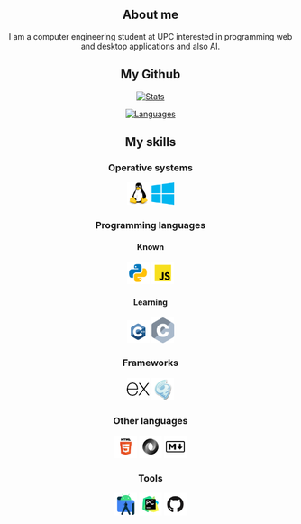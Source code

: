 <div id="content" align="center">

## About me
I am a computer engineering student at UPC interested in programming web and desktop applications and also AI.

## My Github

[![Stats](https://github-readme-stats.vercel.app/api?username=raulgilabert&show_icons=true&theme=github_dark)](https://github.com/raulgilabert)

[![Languages](https://github-readme-stats.vercel.app/api/top-langs?username=raulgilabert&show_icons=true&locale=en&theme=github_dark)](https://github.com/raulgilabert)


## My skills
### Operative systems

[<img src="logos/linux.svg" width=40 max-height=40>](https://www.kernel.org/) [<img src="logos/windows.svg" width=40 max-height=40>](https://www.microsoft.com/en-us/windows/)

### Programming languages

#### Known
[<img src="logos/python.svg" width=40 max-height=40>](https://www.python.org/) [<img src="logos/javascript.svg" width=40 max-height=40>](https://www.javascript.com/) 

#### Learning
  
[<img src="logos/c++.svg" width=40 max-height=40>](https://isocpp.org/) [<img src="logos/c.svg" width=40 max-height=40>](https://www.iso.org/standard/74528.html)

### Frameworks

[<img src="logos/expressjs.svg" width=40 max-height=40>](https://expressjs.com/) [<img src="logos/tornado.png" width=40 max-height=40>](https://www.tornadoweb.org/en/stable/)

### Other languages

[<img src="logos/html.svg" width=40 max-height=40>](https://html.spec.whatwg.org/) [<img src="logos/json.svg" width=40 max-height=40>](https://www.json.org/json-en.html) [<img src="logos/markdown.svg" width=40 max-height=40>](https://daringfireball.net/projects/markdown/)

### Tools

[<img src="logos/android-studio.svg" width=40 max-height=40>](https://developer.android.com/studio/index.html) [<img src="logos/pycharm.svg" width=40 max-height=40>](https://www.jetbrains.com/pycharm/) [<img src="logos/github.svg" width=40 max-height=40>](https://github.com/)

</div>
